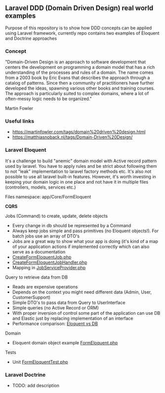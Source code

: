 ## Laravel DDD (Domain Driven Design) real world examples

Purpose of this repository is to show how DDD concepts can be applied using Laravel framework, 
currently repo contains two examples of Eloquent and Doctrine approaches

### Concept

"Domain-Driven Design is an approach to software development that centers the development on programming a domain model that has a rich understanding of the processes and rules of a domain. The name comes from a 2003 book by Eric Evans that describes the approach through a catalog of patterns. Since then a community of practitioners have further developed the ideas, spawning various other books and training courses. The approach is particularly suited to complex domains, where a lot of often-messy logic needs to be organized."

Martin Fowler

### Useful links

- https://martinfowler.com/tags/domain%20driven%20design.html
- https://matthiasnoback.nl/tags/Domain-Driven%20Design/

### Laravel Eloquent

It's a challenge to build "anemic" domain model with Active record pattern used by laravel. You have to apply rules and be strict
about following them to not "leak" implementation to laravel factory methods etc. It's also not possible to use all laravel
built-in features. However, it's worth investing in keeping your domain logic in one place and not have it in multiple files
(controllers, models, services etc.)

Files namespace: app/Core/FormEloquent

**CQRS**

Jobs (Command) to create, update, delete objects 

- Every change in db should be represented by a Command
- Always keep jobs simple and pass primitives (no Eloquent objects!). For batch jobs use an array of DTO's
- Jobs are a great way to show what your app is doing (it's kind of a map of your application actions if implemented 
correctly which can also serve as a documentation
- [CreateFormEloquentJob.php](app/Core/FormEloquent/Jobs/CreateFormEloquentJob.php)
- [CreateFormEloquentJobHandler.php](app/Core/FormEloquent/Jobs/CreateFormEloquentJobHandler.php)
- Mapping in [JobServiceProvider.php](app/Providers/JobServiceProvider.php)

Query to retrieve data from DB

- Reads are expensive operations
- Depends on the context you might need different data (Admin, User, CustomerSupport)
- Simple DTO's to pass data from Query to UserInterface
- Simple queries (no Active Record or ORM)
- With proper inversion of control some part of the application can use DB and Elastic just by replacing 
implementation of an interface
- Performance comparison: [Eloquent vs DB](https://devsenv.com/tutorials/laravel-eloquent-vs-db-query-builder-performance-and-other-statistics) 

Domain

- Eloquent domain object example [FormEloquent.php](app/Core/FormEloquent/FormEloquent.php)

Tests

- Unit [FormEloquentTest.php](tests/Unit/Core/FormEloquent/FormEloquentTest.php)


### Laravel Doctrine

- TODO: add description

